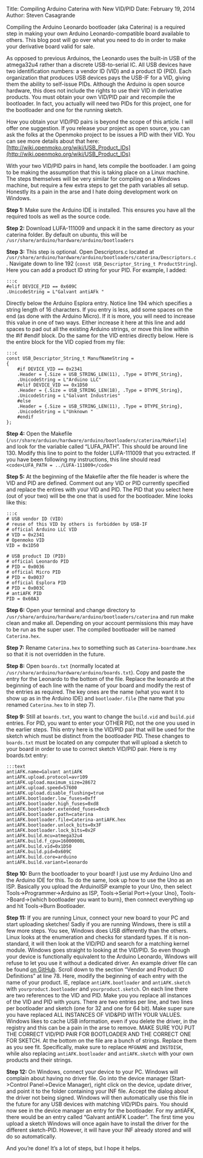 Title: Compiling Arduino Caterina with New VID/PID
Date: February 19, 2014
Author: Steven Casagrande

Compiling the Arduino Leonardo bootloader (aka Caterina) is a required step in making your own Arduino Leonardo-compatible board available to others. This blog post will go over what you need to do in order to make your derivative board valid for sale.

As opposed to previous Arduinos, the Leonardo uses the built-in USB of the atmega32u4 rather than a discrete USB-to-serial IC. All USB devices have two identification numbers: a vendor ID (VID) and a product ID (PID). Each organization that produces USB devices pays the USB-IF for a VID, giving them the ability to self-issue PIDs. Although the Arduino is open source hardware, this does not include the rights to use their VID in derivative products. You must obtain your own VID/PID pair and recompile the bootloader. In fact, you actually will need two PIDs for this project, one for the bootloader and one for the running sketch.

How you obtain your VID/PID pairs is beyond the scope of this article. I will offer one suggestion. If you release your project as open source, you can ask the folks at the Openmoko project to be issues a PID with their VID. You can see more details about that here: [http://wiki.openmoko.org/wiki/USB_Product_IDs](http://wiki.openmoko.org/wiki/USB_Product_IDs)

With your two VID/PID pairs in hand, lets compile the bootloader. I am going to be making the assumption that this is taking place on a Linux machine. The steps themselves will be very similar for compiling on a Windows machine, but require a few extra steps to get the path variables all setup. Honestly its a pain in the arse and I hate doing development work on Windows.

**Step 1:** Make sure the Arduino IDE is installed. This ensures you have all the required tools as well as the source code.

**Step 2:** Download LUFA-111009 and unpack it in the same directory as your caterina folder. By default on ubuntu, this will be `/usr/share/arduino/hardware/arduino/bootloaders`

**Step 3:** This step is optional. Open Descriptors.c located at `/usr/share/arduino/hardware/arduino/bootloaders/caterina/Descriptors.c` . Navigate down to line 192 (`const USB_Descriptor_String_t ProductString`). Here you can add a product ID string for your PID. For example, I added:

    :::c
    #elif DEVICE_PID == 0x609C
    .UnicodeString = L"Galvant antiAFk "

Directly below the Arduino Esplora entry. Notice line 194 which specifies a string length of 16 characters. If you entry is less, add some spaces on the end (as done with the Arduino Micro). If it is more, you will need to increase this value in one of two ways. Either increase it here at this line and add spaces to pad out all the existing Arduino strings, or move this line within the #if #endif block. Do the same for the VID entries directly below. Here is the entire block for the VID copied from my file:

    :::c
    const USB_Descriptor_String_t ManufNameString =
    {
        #if DEVICE_VID == 0x2341
        .Header = {.Size = USB_STRING_LEN(11), .Type = DTYPE_String},
        .UnicodeString = L"Arduino LLC"
        #elif DEVICE_VID == 0x1D50
        .Header = {.Size = USB_STRING_LEN(18), .Type = DTYPE_String},
        .UnicodeString = L"Galvant Industries"
        #else
        .Header = {.Size = USB_STRING_LEN(11), .Type = DTYPE_String},
        .UnicodeString = L"Unknown "
        #endif
    };

**Step 4:** Open the Makefile (`/usr/share/arduion/hardware/arduino/bootloaders/caterina/Makefile`) and look for the variable called “LUFA_PATH”. This should be around line 130. Modify this line to point to the folder LUFA-111009 that you extracted. If you have been following my instructions, this line should read `<code>LUFA_PATH = ../LUFA-111009</code>`

**Step 5:** At the beginning of the Makefile after the file header is where the VID and PID are defined. Comment out any VID or PID currently specified and replace the entires with your VID and PID. The PID that you select here (out of your two) will be the one that is used for the bootloader. Mine looks like this:

    :::c
    # USB vendor ID (VID)
    # reuse of this VID by others is forbidden by USB-IF
    # official Arduino LLC VID
    # VID = 0x2341
    # Openmoko VID
    VID = 0x1D50

    # USB product ID (PID)
    # official Leonardo PID
    # PID = 0x0036
    # official Micro PID
    # PID = 0x0037
    # official Esplora PID
    # PID = 0x003C
    # antiAFK PID
    PID = 0x60A3

**Step 6:** Open your terminal and change directory to `/usr/share/arduino/hardware/arduino/bootloaders/caterina` and run make clean and make all. Depending on your account permissions this may have to be run as the super user. The compiled bootloader will be named `Caterina.hex`.

**Step 7:** Rename `Caterina.hex` to something such as `Caterina-boardname.hex` so that it is not overridden in the future.

**Step 8:** Open `boards.txt` (normally located at `/usr/share/arduino/hardware/arduino/boards.txt`). Copy and paste the entry for the Leonardo to the bottom of the file. Replace the leonardo at the beginning of each line with the name of your board and modify the rest of the entries as required. The key ones are the name (what you want it to show up as in the Arduino IDE) and `bootloader.file` (the name that you renamed `Caterina.hex` to in step 7).

**Step 9:** Still at `boards.txt`, you want to change the `build.vid` and `build.pid` entries. For PID, you want to enter your OTHER PID, not the one you used in the earlier steps. This entry here is the VID/PID pair that will be used for the sketch which must be distinct from the bootloader PID. These changes to `boards.txt` must be located on any computer that will upload a sketch to your board in order to use to correct sketch VID/PID pair. Here is my boards.txt entry:

    :::text
    antiAFK.name=Galvant antiAFK
    antiAFK.upload.protocol=avr109
    antiAFK.upload.maximum_size=28672
    antiAFK.upload.speed=57600
    antiAFK.upload.disable_flushing=true
    antiAFK.bootloader.low_fuses=0xff
    antiAFK.bootloader.high_fuses=0xd8
    antiAFK.bootloader.extended_fuses=0xcb
    antiAFK.bootloader.path=caterina
    antiAFK.bootloader.file=Caterina-antiAFK.hex
    antiAFK.bootloader.unlock_bits=0x3F
    antiAFK.bootloader.lock_bits=0x2F
    antiAFK.build.mcu=atmega32u4
    antiAFK.build.f_cpu=16000000L
    antiAFK.build.vid=0x1D50
    antiAFK.build.pid=0x609C
    antiAFK.build.core=arduino
    antiAFK.build.variant=leonardo

**Step 10:** Burn the bootloader to your board! I just use my Arduino Uno and the Arduino IDE for this. To do the same, look up how to use the Uno as an ISP. Basically you upload the ArduinoISP example to your Uno, then select Tools->Programmer->Arduino as ISP, Tools->Serial Port->{your Uno}, Tools->Board->{which bootloader you want to burn}, then connect everything up and hit Tools->Burn Bootloader.

**Step 11:** If you are running Linux, connect your new board to your PC and start uploading sketches! Sadly if you are running Windows, there is still a few more steps. You see, Windows does USB differently than the others. Linux looks at the enumeration and checks for standard types. If it is non-standard, it will then look at the VID/PID and search for a matching kernel module. Windows goes straight to looking at the VID/PID. So even though your device is functionally equivalent to the Arduino Leonardo, Windows will refuse to let you use it without a dedicated driver. An example driver file can be found [on GitHub](https://github.com/Galvant/usb_drivers/blob/master/Galvant_USB_driver.inf). Scroll down to the section “Vendor and Product ID Definitions” at line 78. Here, modify the beginning of each entry with the name of your product. IE, replace `antiAFK.bootloader` and `antiAFK.sketch` with `yourproduct.bootloader` and `yourproduct.sketch`. On each line there are two references to the VID and PID. Make you you replace all instances of the VID and PID with yours. There are two entries per line, and two lines per bootloader and sketch (one for 32 and one for 64 bit). Make super sure you have replaced ALL INSTANCES OF VID&PID WITH YOUR VALUES. Windows likes to cache USB information, even if you delete the driver, in the registry and this can be a pain in the arse to remove. MAKE SURE YOU PUT THE CORRECT VID/PID PAIR FOR BOOTLOADER AND THE CORRECT ONE FOR SKETCH. At the bottom on the file are a bunch of strings. Replace them as you see fit. Specifically, make sure to replace `MFGNAME` and `INSTDISK`, while also replacing `antiAFK.bootloader` and `antiAFK.sketch` with your own products and their strings.

**Step 12:** On Windows, connect your device to your PC. Windows will complain about having no driver file. Go into the device manager (Start->Control Panel->Device Manager), right click on the device, update driver, and point it to the folder containing your INF file. Accept the dialog about the driver not being signed. Windows will then automatically use this file in the future for any USB devices with matching VID/PIDs pairs. You should now see in the device manager an entry for the bootloader. For my antiAFK, there would be an entry called “Galvant antiAFK Loader”. The first time you upload a sketch Windows will once again have to install the driver for the different sketch-PID. However, it will have your INF already stored and will do so automatically.

And you’re done! It’s a lot of steps, but I hope it helps.